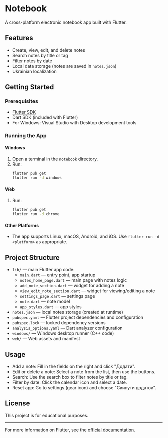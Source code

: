 # Notebook

A cross-platform electronic notebook app built with Flutter.

## Features

- Create, view, edit, and delete notes
- Search notes by title or tag
- Filter notes by date
- Local data storage (notes are saved in `notes.json`)
- Ukrainian localization

## Getting Started

### Prerequisites

- [Flutter SDK](https://flutter.dev/docs/get-started/install)
- Dart SDK (included with Flutter)
- For Windows: Visual Studio with Desktop development tools

### Running the App

#### Windows

1. Open a terminal in the `notebook` directory.
2. Run:
   ```sh
   flutter pub get
   flutter run -d windows
   ```

#### Web

1. Run:
   ```sh
   flutter pub get
   flutter run -d chrome
   ```

#### Other Platforms

- The app supports Linux, macOS, Android, and iOS. Use `flutter run -d <platform>` as appropriate.

## Project Structure

- `lib/` — main Flutter app code:
  - `main.dart` — entry point, app startup
  - `notes_home_page.dart` — main page with notes logic
  - `add_note_section.dart` — widget for adding a note
  - `view_edit_note_section.dart` — widget for viewing/editing a note
  - `settings_page.dart` — settings page
  - `note.dart` — note model
  - `app_styles.dart` — app styles
- `notes.json` — local notes storage (created at runtime)
- `pubspec.yaml` — Flutter project dependencies and configuration
- `pubspec.lock` — locked dependency versions
- `analysis_options.yaml` — Dart analyzer configuration
- `windows/` — Windows desktop runner (C++ code)
- `web/` — Web assets and manifest

## Usage

- Add a note: Fill in the fields on the right and click "Додати".
- Edit or delete a note: Select a note from the list, then use the buttons.
- Search: Use the search box to filter notes by title or tag.
- Filter by date: Click the calendar icon and select a date.
- Reset app: Go to settings (gear icon) and choose "Скинути додаток".

## License

This project is for educational purposes.

---

For more information on Flutter, see the [official documentation](https://flutter.dev/).
